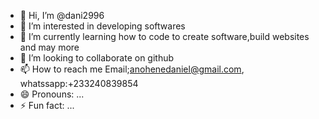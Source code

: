 - 👋 Hi, I’m @dani2996
- 👀 I’m interested in developing softwares
- 🌱 I’m currently learning how  to code to create software,build websites and may more
- 💞️ I’m looking to collaborate on github
- 📫 How to reach me Email;anohenedaniel@gmail.com, whatssapp:+233240839854
- 😄 Pronouns: ...
- ⚡ Fun fact: ...

<!---
dani2996/dani2996 is a ✨ special ✨ repository because its `README.md` (this file) appears on your GitHub profile.
You can click the Preview link to take a look at your changes.
--->

